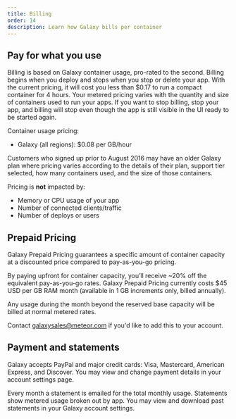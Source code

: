 ```yaml
---
title: Billing
order: 14
description: Learn how Galaxy bills per container
---
```


<h2 id="billing-usage">Pay for what you use</h2>

Billing is based on Galaxy container usage, pro-rated to the second. Billing begins when you deploy and stops when you stop or delete your app. With the current pricing, it will cost you less than $0.17 to run a compact container for 4 hours. Your metered pricing varies with the quantity and size of containers used to run your apps. If you want to stop billing, stop your app, and billing will stop even though the app is still visible in the UI ready to be started again.

Container usage pricing:

- Galaxy (all regions): $0.08 per GB/hour

Customers who signed up prior to August 2016 may have an older Galaxy plan where pricing varies according to the details of their plan, support tier selected, how many containers used, and the size of those containers. 

Pricing is **not** impacted by:

- Memory or CPU usage of your app
- Number of connected clients/traffic
- Number of deploys or users

<h2 id="reserved-pricing">Prepaid Pricing</h2>

Galaxy Prepaid Pricing guarantees a specific amount of container capacity at a discounted price compared to pay-as-you-go pricing. 

By paying upfront for container capacity, you’ll receive ~20% off the equivalent pay-as-you-go rates. Galaxy Prepaid Pricing currently costs $45 USD per GB RAM month (available in 1 GB increments only, billed annually). 

Any usage during the month beyond the reserved base capacity will be billed at normal metered rates. 

Contact <a href="mailto:galaxysales@meteor.com">galaxysales@meteor.com</a> if you'd like to add this to your account.

<h2 id="billing-update">Payment and statements</h2>

Galaxy accepts PayPal and major credit cards: Visa, Mastercard, American Express, and Discover. You may view and change payment details in your account settings page.

Every month a statement is emailed for the total monthly usage. Statements show metered usage broken out by app. You may view and download past statements in your Galaxy account settings.
